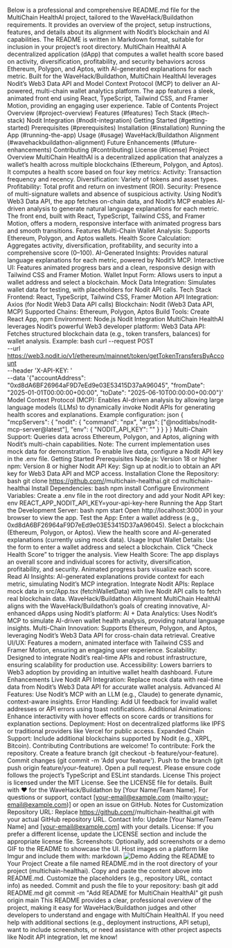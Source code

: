 Below is a professional and comprehensive README.md file for the MultiChain HealthAI project, tailored to the WaveHack/Buildathon requirements. It provides an overview of the project, setup instructions, features, and details about its alignment with Nodit’s blockchain and AI capabilities. The README is written in Markdown format, suitable for inclusion in your project’s root directory.
MultiChain HealthAI
A decentralized application (dApp) that computes a wallet health score based on activity, diversification, profitability, and security behaviors across Ethereum, Polygon, and Aptos, with AI-generated explanations for each metric.
Built for the WaveHack/Buildathon, MultiChain HealthAI leverages Nodit’s Web3 Data API and Model Context Protocol (MCP) to deliver an AI-powered, multi-chain wallet analytics platform. The app features a sleek, animated front end using React, TypeScript, Tailwind CSS, and Framer Motion, providing an engaging user experience.
Table of Contents
Project Overview (#project-overview)
Features (#features)
Tech Stack (#tech-stack)
Nodit Integration (#nodit-integration)
Getting Started (#getting-started)
Prerequisites (#prerequisites)
Installation (#installation)
Running the App (#running-the-app)
Usage (#usage)
WaveHack/Buildathon Alignment (#wavehackbuildathon-alignment)
Future Enhancements (#future-enhancements)
Contributing (#contributing)
License (#license)
Project Overview
MultiChain HealthAI is a decentralized application that analyzes a wallet’s health across multiple blockchains (Ethereum, Polygon, and Aptos). It computes a health score based on four key metrics:
Activity: Transaction frequency and recency.
Diversification: Variety of tokens and asset types.
Profitability: Total profit and return on investment (ROI).
Security: Presence of multi-signature wallets and absence of suspicious activity.
Using Nodit’s Web3 Data API, the app fetches on-chain data, and Nodit’s MCP enables AI-driven analysis to generate natural language explanations for each metric. The front end, built with React, TypeScript, Tailwind CSS, and Framer Motion, offers a modern, responsive interface with animated progress bars and smooth transitions.
Features
Multi-Chain Wallet Analysis: Supports Ethereum, Polygon, and Aptos wallets.
Health Score Calculation: Aggregates activity, diversification, profitability, and security into a comprehensive score (0–100).
AI-Generated Insights: Provides natural language explanations for each metric, powered by Nodit’s MCP.
Interactive UI: Features animated progress bars and a clean, responsive design with Tailwind CSS and Framer Motion.
Wallet Input Form: Allows users to input a wallet address and select a blockchain.
Mock Data Integration: Simulates wallet data for testing, with placeholders for Nodit API calls.
Tech Stack
Frontend: React, TypeScript, Tailwind CSS, Framer Motion
API Integration: Axios (for Nodit Web3 Data API calls)
Blockchain: Nodit (Web3 Data API, MCP)
Supported Chains: Ethereum, Polygon, Aptos
Build Tools: Create React App, npm
Environment: Node.js
Nodit Integration
MultiChain HealthAI leverages Nodit’s powerful Web3 developer platform:
Web3 Data API: Fetches structured blockchain data (e.g., token transfers, balances) for wallet analysis. Example:
bash
curl --request POST \
  --url https://web3.nodit.io/v1/ethereum/mainnet/token/getTokenTransfersByAccount \
  --header 'X-API-KEY: <your-api-key>' \
  --data '{"accountAddress": "0xd8dA6BF26964aF9D7eEd9e03E53415D37aA96045", "fromDate": "2025-01-01T00:00:00+00:00", "toDate": "2025-06-10T00:00:00+00:00"}'
Model Context Protocol (MCP): Enables AI-driven analysis by allowing large language models (LLMs) to dynamically invoke Nodit APIs for generating health scores and explanations. Example configuration:
json
{
  "mcpServers": {
    "nodit": {
      "command": "npx",
      "args": ["@noditlabs/nodit-mcp-server@latest"],
      "env": {
        "NODIT_API_KEY": "<your-api-key>"
      }
    }
  }
}
Multi-Chain Support: Queries data across Ethereum, Polygon, and Aptos, aligning with Nodit’s multi-chain capabilities.
Note: The current implementation uses mock data for demonstration. To enable live data, configure a Nodit API key in the .env file.
Getting Started
Prerequisites
Node.js: Version 18 or higher
npm: Version 8 or higher
Nodit API Key: Sign up at nodit.io to obtain an API key for Web3 Data API and MCP access.
Installation
Clone the Repository:
bash
git clone https://github.com/<your-username>/multichain-healthai.git
cd multichain-healthai
Install Dependencies:
bash
npm install
Configure Environment Variables:
Create a .env file in the root directory and add your Nodit API key:
env
REACT_APP_NODIT_API_KEY=your-api-key-here
Running the App
Start the Development Server:
bash
npm start
Open http://localhost:3000 in your browser to view the app.
Test the App:
Enter a wallet address (e.g., 0xd8dA6BF26964aF9D7eEd9e03E53415D37aA96045).
Select a blockchain (Ethereum, Polygon, or Aptos).
View the health score and AI-generated explanations (currently using mock data).
Usage
Input Wallet Details:
Use the form to enter a wallet address and select a blockchain.
Click “Check Health Score” to trigger the analysis.
View Health Score:
The app displays an overall score and individual scores for activity, diversification, profitability, and security.
Animated progress bars visualize each score.
Read AI Insights:
AI-generated explanations provide context for each metric, simulating Nodit’s MCP integration.
Integrate Nodit APIs:
Replace mock data in src/App.tsx (fetchWalletData) with live Nodit API calls to fetch real blockchain data.
WaveHack/Buildathon Alignment
MultiChain HealthAI aligns with the WaveHack/Buildathon’s goals of creating innovative, AI-enhanced dApps using Nodit’s platform:
AI + Data Analytics: Uses Nodit’s MCP to simulate AI-driven wallet health analysis, providing natural language insights.
Multi-Chain Innovation: Supports Ethereum, Polygon, and Aptos, leveraging Nodit’s Web3 Data API for cross-chain data retrieval.
Creative UI/UX: Features a modern, animated interface with Tailwind CSS and Framer Motion, ensuring an engaging user experience.
Scalability: Designed to integrate Nodit’s real-time APIs and robust infrastructure, ensuring scalability for production use.
Accessibility: Lowers barriers to Web3 adoption by providing an intuitive wallet health dashboard.
Future Enhancements
Live Nodit API Integration: Replace mock data with real-time data from Nodit’s Web3 Data API for accurate wallet analysis.
Advanced AI Features: Use Nodit’s MCP with an LLM (e.g., Claude) to generate dynamic, context-aware insights.
Error Handling: Add UI feedback for invalid wallet addresses or API errors using toast notifications.
Additional Animations: Enhance interactivity with hover effects on score cards or transitions for explanation sections.
Deployment: Host on decentralized platforms like IPFS or traditional providers like Vercel for public access.
Expanded Chain Support: Include additional blockchains supported by Nodit (e.g., XRPL, Bitcoin).
Contributing
Contributions are welcome! To contribute:
Fork the repository.
Create a feature branch (git checkout -b feature/your-feature).
Commit changes (git commit -m 'Add your feature').
Push to the branch (git push origin feature/your-feature).
Open a pull request.
Please ensure code follows the project’s TypeScript and ESLint standards.
License
This project is licensed under the MIT License. See the LICENSE file for details.
Built with ❤️ for the WaveHack/Buildathon by [Your Name/Team Name].
For questions or support, contact [your-email@example.com (mailto:your-email@example.com)] or open an issue on GitHub.
Notes for Customization
Repository URL: Replace https://github.com/<your-username>/multichain-healthai.git with your actual GitHub repository URL.
Contact Info: Update [Your Name/Team Name] and [your-email@example.com] with your details.
License: If you prefer a different license, update the LICENSE section and include the appropriate license file.
Screenshots: Optionally, add screenshots or a demo GIF to the README to showcase the UI. Host images on a platform like Imgur and include them with:
markdown
![Demo](https://i.imgur.com/your-image-link.gif)
Adding the README to Your Project
Create a file named README.md in the root directory of your project (multichain-healthai).
Copy and paste the content above into README.md.
Customize the placeholders (e.g., repository URL, contact info) as needed.
Commit and push the file to your repository:
bash
git add README.md
git commit -m "Add README for MultiChain HealthAI"
git push origin main
This README provides a clear, professional overview of the project, making it easy for WaveHack/Buildathon judges and other developers to understand and engage with MultiChain HealthAI. If you need help with additional sections (e.g., deployment instructions, API setup), want to include screenshots, or need assistance with other project aspects like Nodit API integration, let me know!